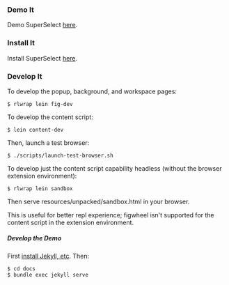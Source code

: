 ### Demo It

Demo SuperSelect [here](http://superselect.rocks).

### Install It

Install SuperSelect [here](https://chrome.google.com/webstore/detail/superselect/pflcicgpnhmpkgkdaabodbbfhejigokh).

### Develop It

To develop the popup, background, and workspace pages:

    $ rlwrap lein fig-dev

To develop the content script:

    $ lein content-dev
    
Then, launch a test browser:

    $ ./scripts/launch-test-browser.sh

To develop just the content script capability headless (without
the browser extension environment):

    $ rlwrap lein sandbox

Then serve resources/unpacked/sandbox.html in your browser.

This is useful for better repl experience; figwheel isn't supported
for the content script in the extension environment.

##### Develop the Demo
 
First [install Jekyll, etc](https://help.github.com/articles/setting-up-your-github-pages-site-locally-with-jekyll/). Then:

    $ cd docs
    $ bundle exec jekyll serve




